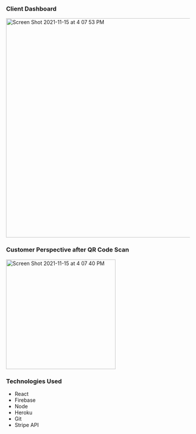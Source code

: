 ###  Client Dashboard
<img width="600" alt="Screen Shot 2021-11-15 at 4 07 53 PM" src="https://user-images.githubusercontent.com/34731628/141854083-a2ee7dcd-0c7b-4ea9-a9c7-ab74dbd573cb.png">

### Customer Perspective after QR Code Scan
<img width="300" alt="Screen Shot 2021-11-15 at 4 07 40 PM" src="https://user-images.githubusercontent.com/34731628/141854179-15d75b63-b7d1-46be-855a-883432709b52.png">

### Technologies Used 
* React 
* Firebase 
* Node
* Heroku 
* Git
* Stripe API
